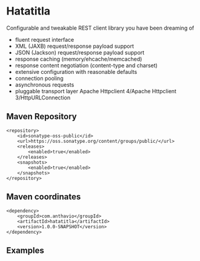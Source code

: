 Hatatitla
=========

Configurable and tweakable REST client library you have been dreaming of

* fluent request interface
* XML (JAXB) request/response payload support
* JSON (Jackson) request/response payload support
* response caching (memory/ehcache/memcached)
* response content negotiation (content-type and charset)
* extensive configuration with reasonable defaults
* connection pooling
* asynchronous requests
* pluggable transport layer Apache Httpclient 4/Apache Httpclient 3/HttpURLConnection

Maven Repository
-------------

    <repository>
        <id>sonatype-oss-public</id>
        <url>https://oss.sonatype.org/content/groups/public/</url>
        <releases>
            <enabled>true</enabled>
        </releases>
        <snapshots>
            <enabled>true</enabled>
        </snapshots>
    </repository>

Maven coordinates
-------------

    <dependency>
        <groupId>com.anthavio</groupId>
        <artifactId>hatatitla</artifactId>
        <version>1.0.0-SNAPSHOT</version>
    </dependency>

Examples
-------------

